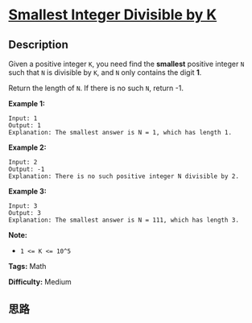 # [Smallest Integer Divisible by K][title]

## Description

Given a positive integer `K`, you need find the **smallest**  positive integer
`N` such that `N` is divisible by `K`, and `N` only contains the digit **1**.

Return the length of `N`.  If there is no such `N`, return -1.



**Example 1:**
            Input: 1    Output: 1    Explanation: The smallest answer is N = 1, which has length 1.

**Example 2:**
            Input: 2    Output: -1    Explanation: There is no such positive integer N divisible by 2.

**Example 3:**
            Input: 3    Output: 3    Explanation: The smallest answer is N = 111, which has length 3.



**Note:**

  * `1 <= K <= 10^5`


**Tags:** Math

**Difficulty:** Medium

## 思路

[title]: https://leetcode.com/problems/smallest-integer-divisible-by-k
